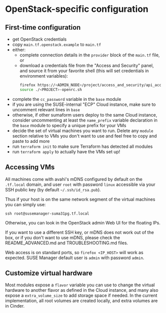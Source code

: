 # OpenStack-specific configuration

## First-time configuration

 - get OpenStack credentials
 - copy `main.tf.openstack.example` to `main.tf`
 - either:
   - complete connection details in the `provider` block of the `main.tf` file, or
   - download a credentials file from the "Access and Security" panel, and source it from your favorite shell (this will set credentials in environment variables):
      ```bash
      firefox https://<ADMIN_NODE>/project/access_and_security/api_access/openrc/
      source ./<PROJECT>-openrc.sh
      ```
 - complete the `cc_password` variable in the `base` module
 - if you are using the SUSE-internal "ECP" Cloud instance, make sure to uncomment relevant lines in `base`
 - otherwise, if other sumaform users deploy to the same Cloud instance, consider uncommenting at least the `name_prefix` variable declaration in the `base` module to specify a unique prefix for your VMs
 - decide the set of virtual machines you want to run. Delete any `module` section relative to VMs you don't want to use and feel free to copy and paste to add more
 - run `terraform init` to make sure Terraform has detected all modules
 - run `terraform apply` to actually have the VMs set up!

## Accessing VMs

All machines come with avahi's mDNS configured by default on the `.tf.local` domain, and user `root` with password `linux` accessible via your SSH public key (by default `~/.ssh/id_rsa.pub`).

Thus if your host is on the same network segment of the virtual machines you can simply use:
```
ssh root@susemanager-suma31pg.tf.local
```

Otherwise, you can look in the OpenStack admin Web UI for the floating IPs.

If you want to use a different SSH key, or mDNS does not work out of the box, or if you don't want to use mDNS, please check the README_ADVANCED.md and TROUBLESHOOTING.md files.

Web access is on standard ports, so `firefox <IP_HOST>` will work as expected. SUSE Manager default user is `admin` with password `admin`.

## Customize virtual hardware

Most modules expose a `flavor` variable you can use to change the virtual hardware to another flavor as defined in the Cloud instance, and many also expose a `extra_volume_size` to add storage space if needed. In the current implementation, all root volumes are created locally, and extra volumes are in Cinder.
